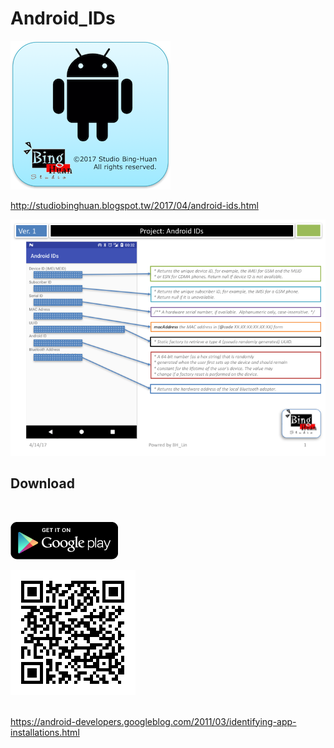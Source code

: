 # Android_IDs

<img src="./images/ic_launcher.png" width="256" height="auto"><br/>

<a href="http://studiobinghuan.blogspot.tw/2017/04/android-ids.html">http://studiobinghuan.blogspot.tw/2017/04/android-ids.html</a><br/>

<img src="./images/Slide1.png" width="auto" height="auto">
<br/>

<h2>Download</h2><br/>

<a href="https://play.google.com/store/apps/details?id=com.bh.androidid"><img src="./images/get_it_on_play_logo_large.png"></a>

<a href="https://play.google.com/store/apps/details?id=com.bh.androidid"><img src="./images/qrcode.png"></a>


<br/>
<a target="_blank" href="https://android-developers.googleblog.com/2011/03/identifying-app-installations.html">https://android-developers.googleblog.com/2011/03/identifying-app-installations.html</a>
